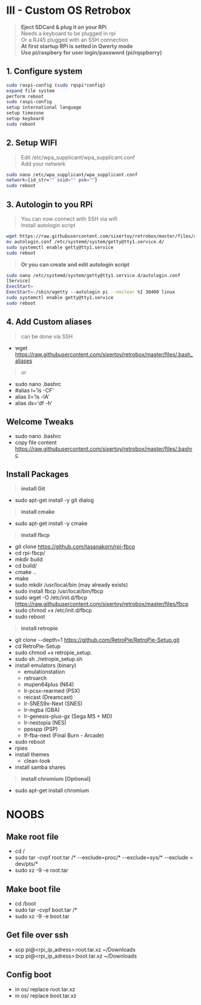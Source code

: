 # III - Custom OS Retrobox

> **Eject SDCard & plug it on your RPi**<br>
> Needs a keyboard to be plugged in rpi<br>
> Or a RJ45 plugged with an SSH connection<br>
> **At first startup RPi is setted in Qwerty mode**<br>
> **Use pi/raspbery for user login/password (pi/rqspberry)**

## 1. Configure system

```bash
sudo raspi-config (sudo rqspi°config)
expand file system
perform reboot
sudo raspi-config
setup international language
setup timezone
setup keyboard
sudo reboot
```

## 2. Setup WIFI

> Edit /etc/wpa_supplicant/wpa_supplicant.conf<br>
> Add your network

```bash
sudo nano /etc/wpa_supplicant/wpa_supplicant.conf
network={id_str="" ssid="" psk=""}
sudo reboot
```

## 3. Autologin to you RPi

> You can now connect with SSH via wifi<br>
> Install autologin script

```bash
wget https://raw.githubusercontent.com/sixertoy/retrobox/master/files/autologin.conf
mv autologin.conf /etc/systemd/system/getty@tty1.service.d/
sudo systemctl enable getty@tty1.service
sudo reboot
```

> **Or you can create and edit autologin script**

```bash
sudo nano /etc/systemd/system/getty@tty1.service.d/autologin.conf
[Service]
ExecStart=
ExecStart=-/sbin/agetty --autologin pi --noclear %I 38400 linux
sudo systemctl enable getty@tty1.service
sudo reboot
```

## 4. Add Custom aliases

> can be done via SSH

- wget https://raw.githubusercontent.com/sixertoy/retrobox/master/files/.bash_aliases

> or

- sudo nano .bashrc
- #alias l='ls -CF'
- alias ll='ls -lA'
- alias ds='df -h'

## Welcome Tweaks

- sudo nano .bashrc
- copy file content https://raw.githubusercontent.com/sixertoy/retrobox/master/files/.bashrc

## Install Packages

> **install Git**

- sudo apt-get install -y git dialog

> **install cmake**

- sudo apt-get install -y cmake

> **install fbcp**

- git clone https://github.com/tasanakorn/rpi-fbcp
- cd rpi-fbcp/
- mkdir build
- cd build/
- cmake ..
- make
- sudo mkdir /usr/local/bin (may already exists)
- sudo install fbcp /usr/local/bin/fbcp
- sudo wget -O /etc/init.d/fbcp https://raw.githubusercontent.com/sixertoy/retrobox/master/files/fbcp
- sudo chmod +x /etc/init.d/fbcp
- sudo reboot

> **install retropie**

- git clone --depth=1 https://github.com/RetroPie/RetroPie-Setup.git
- cd RetroPie-Setup
- sudo chmod +x retropie_setup.
- sudo sh ./retropie_setup.sh
- install emulators (binary)
  - emulationstation
  - retroarch
  - mupen64plus (N64)
  - lr-pcsx-rearmed (PSX)
  - reicast (Dreamcast)
  - lr-SNES9x-Next (SNES)
  - lr-mgba (GBA)
  - lr-genesis-plus-gx (Sega MS + MD)
  - lr-nestopia (NES)
  - ppsspp (PSP)
  - lf-fba-next (Final Burn - Arcade)
- sudo reboot
- rpies
- install themes
  - clean-look
- install samba shares

> **install chromium [Optional]**

- sudo apt-get install chromium

# NOOBS

## Make root file

- cd /
- sudo tar -cvpf root.tar /* --exclude=proc/* --exclude=sys/* --exclude = dev/pts/*
- sudo xz  -9  -e  root.tar

## Make boot file

- cd /boot
- sudo tar -cvpf boot.tar /*
- sudo xz  -9  -e  boot.tar

## Get file over ssh

- scp pi@<rpi_ip_adress>:root.tar.xz ~/Downloads
- scp pi@<rpi_ip_adress>:boot.tar.xz ~/Downloads

## Config boot


- in os/ replace root.tar.xz
- in os/ replace boot.tar.xz

